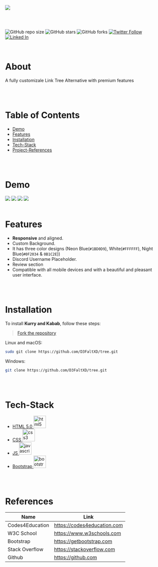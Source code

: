 <div><img src="images\banner.png" ></div>

<br><br>

![GitHub repo size](https://img.shields.io/github/repo-size/D3FaltXD/tree)
![GitHub stars](https://img.shields.io/github/stars/D3FaltXD/tree)
![GitHub forks](https://img.shields.io/github/forks/D3FaltXD/tree)
[![Twitter Follow](https://img.shields.io/twitter/follow/G2Ahri?style=social)](https://twitter.com/intent/follow?screen_name=G2Ahri)
[![Linked In](https://img.shields.io/badge/LinkedIn-0077B5?style=for-the-badge&logo=linkedin&logoColor=white)](https://www.linkedin.com/in/roy-sayan-lpu/)

<br>

# About

A fully customizale Link Tree Alternative with premium features

<br>
<br>

# Table of Contents
- [Demo](#Demo)
- [Features](#Features)
- [Installation](#Installation)
- [Tech-Stack](#Tech-Stack)
- [Project-References](#References)

<br>
<br>

# Demo

<img src="images\demo2.png">
<img src="images\demo1.png">
<img src="images\demo3.png">
<img src="images\demo4.png">


<br>
<br>

# Features

- **Responsive** and aligned.
- Custom Background.
- It has three color designs (Neon Blue(`#1BD0D9`), White(`#FFFFFF`), Night Blue(`#0F2034` & `0B1C2E`))
- Discord Username Placeholder.
- Review section 
- Compatible with all mobile devices and with a beautiful and pleasant user interface.

<br>
<br>

# Installation

To install **Kurry and Kabab**, follow these steps:

> [Fork the repository](https://github.com/D3FaltXD/tree/fork) 

Linux and macOS:

```bash
sudo git clone https://github.com/D3FaltXD/tree.git
```

Windows:

```bash
git clone https://github.com/D3FaltXD/tree.git
```

<br>
<br>

# Tech-Stack

- <div><a href="https://www.w3.org/html/" target="_blank">HTML 5.0 <img src="https://raw.githubusercontent.com/devicons/devicon/master/icons/html5/html5-original-wordmark.svg" alt="html5" width="40" height="40"/> </a></div>

- <div><a href="https://www.w3schools.com/css/" target="_blank"> CSS <img src="https://raw.githubusercontent.com/devicons/devicon/master/icons/css3/css3-original-wordmark.svg" alt="css3" width="40" height="40"/> </a>

- <div><a href="https://developer.mozilla.org/en-US/docs/Web/JavaScript" target="_blank"> JS <img src="https://raw.githubusercontent.com/devicons/devicon/master/icons/javascript/javascript-original.svg" alt="javascript" width="40" height="40"/> </a></div>

- <div><a href="https://developer.mozilla.org/en-US/docs/Web/JavaScript" target="_blank">  Bootstrap  <img src="https://github.com/devicons/devicon/blob/master/icons/bootstrap/bootstrap-plain-wordmark.svg" alt="bootstrap" width="40" height="40"/> </a></div>

<br>
<br>

# References

| Name | Link |
| --- | ---|
| Codes4Education | https://codes4education.com |
| W3C School | https://www.w3schools.com |
| Bootstrap | https://getbootstrap.com |
| Stack Overflow | https://stackoverflow.com |
| Github | https://github.com |
